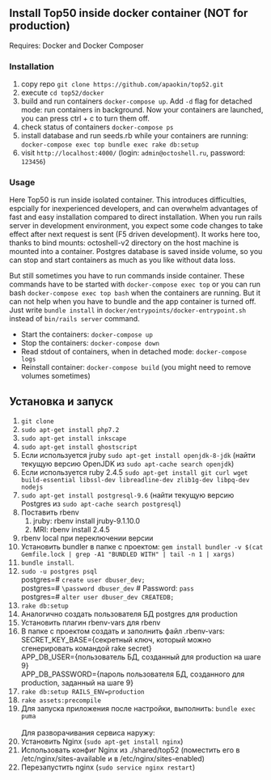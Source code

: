 
## Install Top50 inside  docker container (NOT for production)
Requires: Docker and Docker Composer
### Installation

1. copy repo `git clone https://github.com/apaokin/top52.git`
1. execute `cd top52/docker`
1. build and run containers `docker-compose up`. Add `-d` flag for detached mode: run containers in background. Now your containers are launched, you can press  ctrl + c to turn them off.
1. check status of containers `docker-compose ps`
1. install database and run seeds.rb while your containers are running: `docker-compose exec top bundle exec rake db:setup`
1. visit `http://localhost:4000/` (login: `admin@octoshell.ru`, password: `123456`)
### Usage

Here Top50 is run inside isolated container. This introduces difficulties, espcially for inexperienced developers, and can overwhelm advantages of fast and easy installation compared to direct installation. When you run rails server in development environment, you expect some code changes to take effect after next request is sent (F5 driven development). It works here too, thanks to bind mounts: octoshell-v2 directory on the host machine is mounted into a container. Postgres database is saved inside volume, so you can stop and start containers as much as you like without data loss.

But still sometimes you have to run commands inside container. These commands have to be started with `docker-compose exec top` or you can run bash
`docker-compose exec top bash` when the containers are running. But it can not help when you have to bundle and the app container is turned off. Just write `bundle install` in `docker/entrypoints/docker-entrypoint.sh` instead of `bin/rails server` command.

- Start the containers: `docker-compose up`
- Stop the containers: `docker-compose down`
- Read stdout of containers, when in detached mode: `docker-compose logs`
- Reinstall container: `docker-compose build` (you might need to remove volumes sometimes)


## Установка и запуск

1. `git clone`
2. `sudo apt-get install php7.2`
2. `sudo apt-get install inkscape`
2. `sudo apt-get install ghostscript`
2. Если используется jruby `sudo apt-get install openjdk-8-jdk` (найти текущую версию OpenJDK из `sudo apt-cache search openjdk`)
2. Если используется ruby 2.4.5 `sudo apt-get install git curl wget build-essential libssl-dev libreadline-dev zlib1g-dev libpq-dev nodejs`
3. `sudo apt-get install postgresql-9.6` (найти текущую версию Postgres из `sudo apt-cache search postgresql`)
4. Поставить rbenv
    1. jruby: rbenv install jruby-9.1.10.0
    2. MRI: rbenv  install 2.4.5
4. rbenv local при переключении версии
5. Установить bundler в папке с проектом: `gem install bundler -v $(cat Gemfile.lock | grep -A1 "BUNDLED WITH" | tail -n 1 | xargs)`
6. `bundle install`.
7. `sudo -u postgres psql`<br />
postgres=# `create user dbuser_dev;`<br />
postgres=# `\password dbuser_dev`  # Password: `pass`<br />
postgres=# `alter user dbuser_dev CREATEDB;`
8. `rake db:setup`
9. Аналогично создать пользователя БД postgres для production
10. Установить плагин rbenv-vars для rbenv
11. В папке с проектом создать и заполнить файл .rbenv-vars:<br />
SECRET_KEY_BASE={секретный ключ, который можно сгенерировать командой rake secret}<br />
APP_DB_USER={пользователь БД, созданный для production на шаге 9}<br />
APP_DB_PASSWORD={пароль пользователя БД, созданного для production, заданный на шаге 9}<br />
12. `rake db:setup RAILS_ENV=production`
13. `rake assets:precompile`
14. Для запуска приложения после настройки, выполнить: `bundle exec puma`
<br /><br />Для разворачивания сервиса наружу:
15. Установить Nginx (`sudo apt-get install nginx`)
16. Использовать конфиг Nginx из ./shared/top52 (поместить его в /etc/nginx/sites-available и в /etc/nginx/sites-enabled)
17. Перезапустить nginx (`sudo service nginx restart`)
